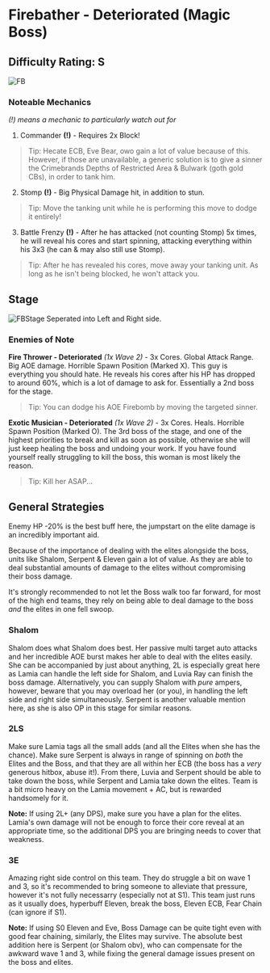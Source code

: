 # Firebather - Deteriorated (Magic Boss)
## Difficulty Rating: S

![FB](https://i.ibb.co/YDnJsLb/dnplayer-yxuh-DKt-Vl1.png)

### Noteable Mechanics
*(!) means a mechanic to particularly watch out for*
1. Commander **(!)** - Requires 2x Block!
> Tip: Hecate ECB, Eve Bear, owo gain a lot of value because of this. However, if those are unavailable, a generic solution is to give a sinner the Crimebrands Depths of Restricted Area & Bulwark (goth gold CBs), in order to tank him.
2. Stomp **(!)** - Big Physical Damage hit, in addition to stun.
> Tip: Move the tanking unit while he is performing this move to dodge it entirely! 
3. Battle Frenzy **(!)** - After he has attacked (not counting Stomp) 5x times, he will reveal his cores and start spinning, attacking everything within his 3x3 (he can & may also still use Stomp).
> Tip: After he has revealed his cores, move away your tanking unit. As long as he isn't being blocked, he won't attack you.

## Stage
![FBStage](https://i.ibb.co/Y7RQSqq/dnplayer-Ykbm-Fvz-AXc.jpg)
Seperated into Left and Right side.

### Enemies of Note
**Fire Thrower - Deteriorated** *(1x Wave 2)* - 3x Cores. Global Attack Range. Big AOE damage. Horrible Spawn Position (Marked X). This guy is everything you should hate. He reveals his cores after his HP has dropped to around 60%, which is a lot of damage to ask for. Essentially a 2nd boss for the stage.
> Tip: You can dodge his AOE Firebomb by moving the targeted sinner.


**Exotic Musician - Deteriorated** *(1x Wave 2)* - 3x Cores. Heals. Horrible Spawn Position (Marked O). The 3rd boss of the stage, and one of the highest priorities to break and kill as soon as possible, otherwise she will just keep healing the boss and undoing your work. If you have found yourself really struggling to kill the boss, this woman is most likely the reason.
> Tip: Kill her ASAP...


## General Strategies

Enemy HP -20% is the best buff here, the jumpstart on the elite damage is an incredibly important aid.

Because of the importance of dealing with the elites alongside the boss, units like Shalom, Serpent & Eleven gain a lot of value. As they are able to deal substantial amounts of damage to the elites without compromising their boss damage. 

It's strongly recommended to not let the Boss walk too far forward, for most of the high end teams, they rely on being able to deal damage to the boss *and* the elites in one fell swoop.

### Shalom
Shalom does what Shalom does best. Her passive multi target auto attacks and her incredible AOE burst makes her able to deal with the elites easily. She can be accompanied by just about anything, 2L is especially great here as Lamia can handle the left side for Shalom, and Luvia Ray can finish the boss damage. Alternatively, you can supply Shalom with *pure* ampers, however, beware that you may overload her (or you), in handling the left side and right side simultaneously. Serpent is another valuable mention here, as she is also OP in this stage for similar reasons.

### 2LS
Make sure Lamia tags all the small adds (and all the Elites when she has the chance). Make sure Serpent is always in range of spinning on *both* the Elites and the Boss, and that they are all within her ECB (the boss has a *very* generous hitbox, abuse it!). From there, Luvia and Serpent should be able to take down the boss, while Serpent and Lamia take down the elites. Team is a bit micro heavy on the Lamia movement + AC, but is rewarded handsomely for it.

**Note:** If using 2L+ (any DPS), make sure you have a plan for the elites. Lamia's own damage will not be enough to force their core reveal at an appropriate time, so the additional DPS you are bringing needs to cover that weakness.

### 3E
Amazing right side control on this team. They do struggle a bit on wave 1 and 3, so it's recommended to bring someone to alleviate that pressure, however it's not fully necessarry (especially not at S1). This team just runs as it usually does, hyperbuff Eleven, break the boss, Eleven ECB, Fear Chain (can ignore if S1). 

**Note:** If using S0 Eleven and Eve, Boss Damage can be quite tight even with good fear chaining, similarly, the Elites may survive. The absolute best addition here is Serpent (or Shalom obv), who can compensate for the awkward wave 1 and 3, while fixing the general damage issues present on the boss and elites.


